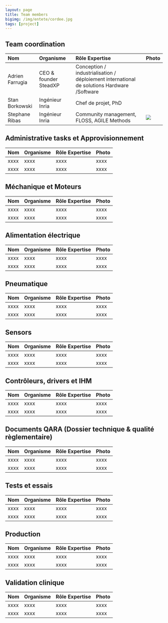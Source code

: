```yaml
---
layout: page
title: Team members
bigimg: /img/entete/cordee.jpg
tags: [project]
---
```


## Team coordination

| Nom | Organisme | Rôle  Expertise | Photo |
| :------ |:--- | :--- |:--- |
| Adrien Farrugia | CEO & founder SteadXP | Conception / industrialisation / déploiement international de solutions Hardware /Software | |
| Stan Borkowski | Ingénieur Inria | Chef de projet, PhD |   |
| Stephane Ribas | Ingénieur Inria | Community management, FLOSS, AGILE Methods | ![](https://rstephane.github.io/jekyll_website/img/imgteam/logo_recovid_100x100.png) |

## Administrative tasks et Approvisionnement

| Nom | Organisme | Rôle  Expertise | Photo |
| :------ |:--- | :--- |:--- |
| xxxx  | xxxx  | xxxx  | xxxx  |
| xxxx  | xxxx  | xxxx  | xxxx  |

## Méchanique et Moteurs

| Nom | Organisme | Rôle  Expertise | Photo |
| :------ |:--- | :--- |:--- |
| xxxx  | xxxx  | xxxx  | xxxx  |
| xxxx  | xxxx  | xxxx  | xxxx  |

## Alimentation électrique

| Nom | Organisme | Rôle  Expertise | Photo |
| :------ |:--- | :--- |:--- |
| xxxx  | xxxx  | xxxx  | xxxx  |
| xxxx  | xxxx  | xxxx  | xxxx  |

## Pneumatique

| Nom | Organisme | Rôle  Expertise | Photo |
| :------ |:--- | :--- |:--- |
| xxxx  | xxxx  | xxxx  | xxxx  |
| xxxx  | xxxx  | xxxx  | xxxx  |

## Sensors

| Nom | Organisme | Rôle  Expertise | Photo |
| :------ |:--- | :--- |:--- |
| xxxx  | xxxx  | xxxx  | xxxx  |
| xxxx  | xxxx  | xxxx  | xxxx  |

## Contrôleurs, drivers et IHM

| Nom | Organisme | Rôle  Expertise | Photo |
| :------ |:--- | :--- |:--- |
| xxxx  | xxxx  | xxxx  | xxxx  |
| xxxx  | xxxx  | xxxx  | xxxx  |

## Documents QARA (Dossier technique & qualité règlementaire)

| Nom | Organisme | Rôle  Expertise | Photo |
| :------ |:--- | :--- |:--- |
| xxxx  | xxxx  | xxxx  | xxxx  |
| xxxx  | xxxx  | xxxx  | xxxx  |

## Tests et essais

| Nom | Organisme | Rôle  Expertise | Photo |
| :------ |:--- | :--- |:--- |
| xxxx  | xxxx  | xxxx  | xxxx  |
| xxxx  | xxxx  | xxxx  | xxxx  |

## Production

| Nom | Organisme | Rôle  Expertise | Photo |
| :------ |:--- | :--- |:--- |
| xxxx  | xxxx  | xxxx  | xxxx  |
| xxxx  | xxxx  | xxxx  | xxxx  |

## Validation clinique

| Nom | Organisme | Rôle  Expertise | Photo |
| :------ |:--- | :--- |:--- |
| xxxx  | xxxx  | xxxx  | xxxx  |
| xxxx  | xxxx  | xxxx  | xxxx  |
